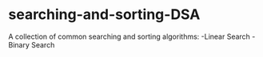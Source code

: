 # searching-and-sorting-DSA
A collection of common searching and sorting algorithms:
  -Linear Search
  -Binary Search
